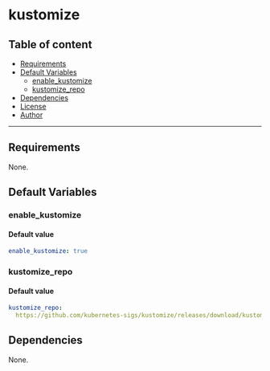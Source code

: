 # kustomize

## Table of content

- [Requirements](#requirements)
- [Default Variables](#default-variables)
  - [enable_kustomize](#enable_kustomize)
  - [kustomize_repo](#kustomize_repo)
- [Dependencies](#dependencies)
- [License](#license)
- [Author](#author)

---

## Requirements

None.

## Default Variables

### enable_kustomize

#### Default value

```YAML
enable_kustomize: true
```

### kustomize_repo

#### Default value

```YAML
kustomize_repo:
  https://github.com/kubernetes-sigs/kustomize/releases/download/kustomize%2Fv5.2.1/kustomize_v5.2.1_linux_amd64.tar.gz
```



## Dependencies

None.
